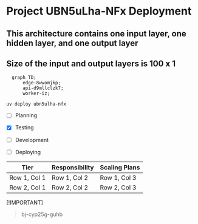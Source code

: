 # Project UBN5uLha-NFx Deployment 
## This architecture contains one input layer, one hidden layer, and one output layer
## Size of the input and output layers is 100 x 1
```mermaid
  graph TD;
      edge-8wwomjkp;
      api-d9mllclzk7;
      worker-iz;
```

`` uv deploy ubn5ulha-nfx  ``

- [ ] Planning
- [x] Testing
- [ ] Development
- [ ] Deploying


| Tier | Responsibility | Scaling Plans |
|---|---|---|
| Row 1, Col 1 | Row 1, Col 2 | Row 1, Col 3 |
| Row 2, Col 1 | Row 2, Col 2 | Row 2, Col 3 |

[!IMPORTANT]
> bj-cyp25g-guhb

[^compliance-ougevyspe]: The footnote content describing the audit step.
